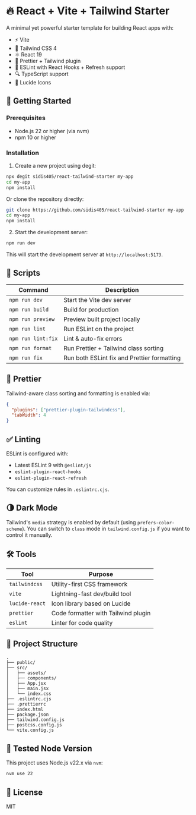# 🔥 React + Vite + Tailwind Starter

A minimal yet powerful starter template for building React apps with:

* ⚡️ Vite
* 🎨 Tailwind CSS 4
* ⚛️ React 19
* 🎯 Prettier + Tailwind plugin
* 🧹 ESLint with React Hooks + Refresh support
* 🔍 TypeScript support
* 📝 Lucide Icons

## 🚀 Getting Started

### Prerequisites

- Node.js 22 or higher (via nvm)
- npm 10 or higher

### Installation

1. Create a new project using degit:

```bash
npx degit sidis405/react-tailwind-starter my-app
cd my-app
npm install
```

Or clone the repository directly:

```bash
git clone https://github.com/sidis405/react-tailwind-starter my-app
cd my-app
npm install
```

2. Start the development server:

```bash
npm run dev
```

This will start the development server at `http://localhost:5173`.

## 📆 Scripts

| Command | Description |
|---------|-------------|
| `npm run dev` | Start the Vite dev server |
| `npm run build` | Build for production |
| `npm run preview` | Preview built project locally |
| `npm run lint` | Run ESLint on the project |
| `npm run lint:fix` | Lint & auto-fix errors |
| `npm run format` | Run Prettier + Tailwind class sorting |
| `npm run fix` | Run both ESLint fix and Prettier formatting |

## 🧐 Prettier

Tailwind-aware class sorting and formatting is enabled via:

```json
{
  "plugins": ["prettier-plugin-tailwindcss"],
  "tabWidth": 4
}
```

## ✅ Linting

ESLint is configured with:
* Latest ESLint 9 with `@eslint/js`
* `eslint-plugin-react-hooks`
* `eslint-plugin-react-refresh`

You can customize rules in `.eslintrc.cjs`.

## 🌗 Dark Mode

Tailwind's `media` strategy is enabled by default (using `prefers-color-scheme`). You can switch to `class` mode in `tailwind.config.js` if you want to control it manually.

## 🛠️ Tools

| Tool | Purpose |
|------|---------|
| `tailwindcss` | Utility-first CSS framework |
| `vite` | Lightning-fast dev/build tool |
| `lucide-react` | Icon library based on Lucide |
| `prettier` | Code formatter with Tailwind plugin |
| `eslint` | Linter for code quality |

## 📁 Project Structure

```
.
├── public/
├── src/
│   ├── assets/
│   ├── components/
│   ├── App.jsx
│   ├── main.jsx
│   └── index.css
├── .eslintrc.cjs
├── .prettierrc
├── index.html
├── package.json
├── tailwind.config.js
├── postcss.config.js
└── vite.config.js
```

## 🦪 Tested Node Version

This project uses Node.js v22.x via `nvm`:

```bash
nvm use 22
```

## 📄 License

MIT